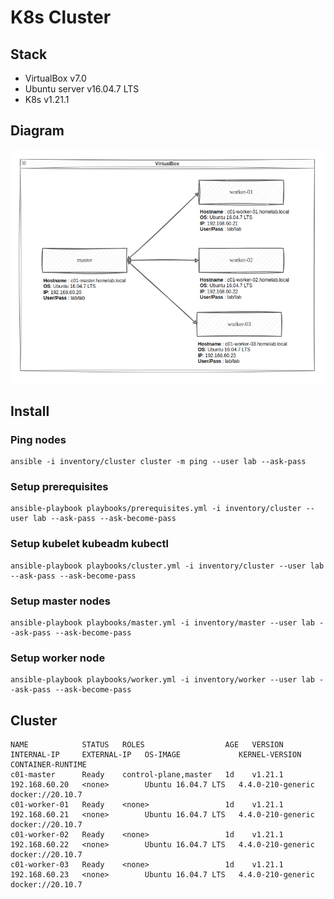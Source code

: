 # K8s Cluster
## Stack
- VirtualBox v7.0
- Ubuntu server v16.04.7 LTS
- K8s v1.21.1
## Diagram
![Diagram](diagram.png)
## Install
### Ping nodes
```
ansible -i inventory/cluster cluster -m ping --user lab --ask-pass
```
### Setup prerequisites
```
ansible-playbook playbooks/prerequisites.yml -i inventory/cluster --user lab --ask-pass --ask-become-pass
```
### Setup kubelet kubeadm kubectl
```
ansible-playbook playbooks/cluster.yml -i inventory/cluster --user lab --ask-pass --ask-become-pass
```
### Setup master nodes
```
ansible-playbook playbooks/master.yml -i inventory/master --user lab --ask-pass --ask-become-pass
```
### Setup worker node
```
ansible-playbook playbooks/worker.yml -i inventory/worker --user lab --ask-pass --ask-become-pass
```
## Cluster
```
NAME            STATUS   ROLES                  AGE   VERSION   INTERNAL-IP     EXTERNAL-IP   OS-IMAGE             KERNEL-VERSION      CONTAINER-RUNTIME
c01-master      Ready    control-plane,master   1d    v1.21.1   192.168.60.20   <none>        Ubuntu 16.04.7 LTS   4.4.0-210-generic   docker://20.10.7
c01-worker-01   Ready    <none>                 1d    v1.21.1   192.168.60.21   <none>        Ubuntu 16.04.7 LTS   4.4.0-210-generic   docker://20.10.7
c01-worker-02   Ready    <none>                 1d    v1.21.1   192.168.60.22   <none>        Ubuntu 16.04.7 LTS   4.4.0-210-generic   docker://20.10.7
c01-worker-03   Ready    <none>                 1d    v1.21.1   192.168.60.23   <none>        Ubuntu 16.04.7 LTS   4.4.0-210-generic   docker://20.10.7
```

